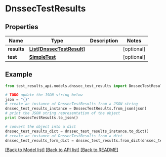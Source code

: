 # DnssecTestResults


## Properties
Name | Type | Description | Notes
------------ | ------------- | ------------- | -------------
**results** | [**List[DnssecTestResult]**](DnssecTestResult.md) |  | [optional] 
**test** | [**SimpleTest**](SimpleTest.md) |  | [optional] 

## Example

```python
from test_results_api.models.dnssec_test_results import DnssecTestResults

# TODO update the JSON string below
json = "{}"
# create an instance of DnssecTestResults from a JSON string
dnssec_test_results_instance = DnssecTestResults.from_json(json)
# print the JSON string representation of the object
print DnssecTestResults.to_json()

# convert the object into a dict
dnssec_test_results_dict = dnssec_test_results_instance.to_dict()
# create an instance of DnssecTestResults from a dict
dnssec_test_results_form_dict = dnssec_test_results.from_dict(dnssec_test_results_dict)
```
[[Back to Model list]](../README.md#documentation-for-models) [[Back to API list]](../README.md#documentation-for-api-endpoints) [[Back to README]](../README.md)


